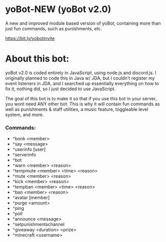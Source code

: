 # yoBot-NEW (yoBot v2.0)
A new and improved module based version of yoBot, containing more than just fun commands, such as punishments, etc.

https://bit.ly/yobotinvite

# About this bot:
yoBot v2.0 is coded entirely in JavaScript, using node.js and discord.js. I originally planned to code this in Java w/ JDA, but I couldn't register my event listeners in JDA, and I searched up essentially everything on how to fix it, nothing did, so I just decided to use JavaScript.

The goal of this bot is to make it so that if you use this bot in your server, you wont need ANY other bot. This is why it will contain fun commands as well as punishments & staff utilities, a music feature, toggleable level system, and more.

### Commands:
  - ^bonk \<member\>
  - ^say \<message\>
  - ^userinfo \[user\]
  - ^serverinfo
  - ^bot
  - ^warn \<member\> \<reason\>
  - ^tempmute \<member\> \<time\> \<reason\>
  - ^mute \<member\> \<reason\>
  - ^kick \<member\> \<reason\>
  - ^tempban \<member\> \<time\> \<reason\>
  - ^ban \<member\> \<reason\>
  - ^avatar \[member\]
  - ^purge \<amount\>
  - ^ping
  - ^poll
  - ^announce \<message\>
  - ^setpunishmentschannel
  - ^giveaway \<duration\> \<prize\>
  - ^minecraft \<username\>
